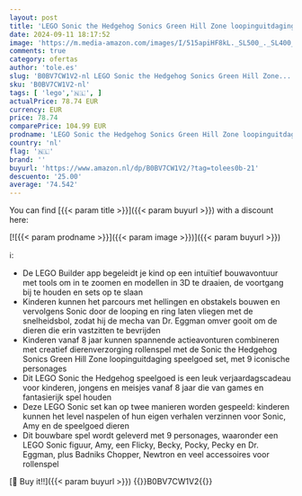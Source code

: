 ```yaml
---
layout: post
title: 'LEGO Sonic the Hedgehog Sonics Green Hill Zone loopinguitdaging  Bouwbare Game  Speelgoed voor Kinderen  Jongens en Meisjes  met 9 Personages waaronder Dr. Eggman en Amy Figuren 76994'
date: 2024-09-11 18:17:52
image: 'https://m.media-amazon.com/images/I/515apiHF8kL._SL500_._SL400_.jpg'
comments: true
category: ofertas
author: 'tole.es'
slug: 'B0BV7CW1V2-nl LEGO Sonic the Hedgehog Sonics Green Hill Zone...'
sku: 'B0BV7CW1V2-nl'
tags: [ 'lego','🇳🇱', ]
actualPrice: 78.74 EUR
currency: EUR
price: 78.74
comparePrice: 104.99 EUR
prodname: 'LEGO Sonic the Hedgehog Sonics Green Hill Zone loopinguitdaging  Bouwbare Game  Speelgoed voor Kinderen  Jongens en Meisjes  met 9 Personages waaronder Dr. Eggman en Amy Figuren 76994'
country: 'nl'
flag: '🇳🇱'
brand: ''
buyurl: 'https://www.amazon.nl/dp/B0BV7CW1V2/?tag=tolees0b-21'
descuento: '25.00'
average: '74.542'
---
```


You can find [{{< param title >}}]({{< param buyurl >}}) with a discount here:

[![{{< param prodname >}}]({{< param image >}})]({{< param buyurl >}})

ℹ️:

- De LEGO Builder app begeleidt je kind op een intuïtief bouwavontuur met tools om in te zoomen en modellen in 3D te draaien, de voortgang bij te houden en sets op te slaan
- Kinderen kunnen het parcours met hellingen en obstakels bouwen en vervolgens Sonic door de looping en ring laten vliegen met de snelheidsbol, zodat hij de mecha van Dr. Eggman omver gooit om de dieren die erin vastzitten te bevrijden
- Kinderen vanaf 8 jaar kunnen spannende actieavonturen combineren met creatief dierenverzorging rollenspel met de Sonic the Hedgehog Sonics Green Hill Zone loopinguitdaging speelgoed set, met 9 iconische personages
- Dit LEGO Sonic the Hedgehog speelgoed is een leuk verjaardagscadeau voor kinderen, jongens en meisjes vanaf 8 jaar die van games en fantasierijk spel houden
- Deze LEGO Sonic set kan op twee manieren worden gespeeld: kinderen kunnen het level naspelen of hun eigen verhalen verzinnen voor Sonic, Amy en de speelgoed dieren
- Dit bouwbare spel wordt geleverd met 9 personages, waaronder een LEGO Sonic figuur, Amy, een Flicky, Becky, Pocky, Pecky en Dr. Eggman, plus Badniks Chopper, Newtron en veel accessoires voor rollenspel

[🛒 Buy it!!]({{< param buyurl >}})
{{<world>}}B0BV7CW1V2{{</world>}}
